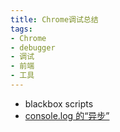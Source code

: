 ```yaml
---
title: Chrome调试总结
tags:
- Chrome
- debugger
- 调试
- 前端
- 工具
---
```


- blackbox scripts
- [console.log 的“异步”](https://stackoverflow.com/questions/23392111/console-log-async-or-sync)